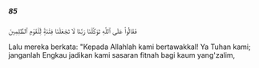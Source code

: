 ##### 85

<span class="ayah">فَقَالُوا۟ عَلَى ٱللَّهِ تَوَكَّلْنَا رَبَّنَا لَا تَجْعَلْنَا فِتْنَةًۭ لِّلْقَوْمِ ٱلظَّٰلِمِينَ</span>

<span class="ayah_translation">Lalu mereka berkata: "Kepada Allahlah kami bertawakkal! Ya Tuhan kami; janganlah Engkau jadikan kami sasaran fitnah bagi kaum yang'zalim,</span>
